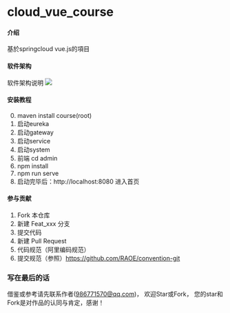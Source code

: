 # cloud_vue_course

#### 介绍
基於springcloud vue.js的項目

#### 软件架构
软件架构说明
<image src="../master/doc/constrator.png"/>
#### 安装教程
0.  maven install course(root) 
1.  启动eureka
2.  启动gateway
3.  启动service
4.  启动system
5.  前端 cd admin 
6.  npm install 
7.  npm run serve 
8.  启动完毕后：http://localhost:8080 进入首页


#### 参与贡献

1.  Fork 本仓库
2.  新建 Feat_xxx 分支
3.  提交代码
4.  新建 Pull Request
5.  代码规范（阿里编码规范）
6.  提交规范（参照）https://github.com/RAOE/convention-git 

### 写在最后的话
借鉴或参考请先联系作者(986771570@qq.com)， 欢迎Star或Fork， 您的star和Fork是对作品的认同与肯定，感谢！
